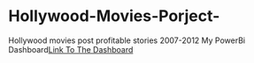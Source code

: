 # Hollywood-Movies-Porject-
Hollywood movies post profitable stories 2007-2012
My PowerBi Dashboard[Link To The Dashboard](https://app.powerbi.com/links/0GjKQge3cA?ctid=6efd0f20-57c8-4447-b53f-00d4992ca50b&pbi_source=linkShare)
